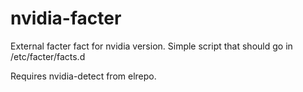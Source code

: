 # nvidia-facter
External facter fact for nvidia version. Simple script that should go in /etc/facter/facts.d

Requires nvidia-detect from elrepo.
